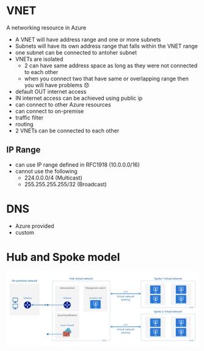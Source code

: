 # VNET
A networking resource in Azure

* A VNET will have address range and one or more subnets
* Subnets will have its own address range that falls within the VNET range
* one subnet can be connected to antoher subnet
* VNETs are isolated 
    * 2 can have same address space as long as they were not connected to each other
    * when you connect two that have same or overlapping range then you will have problems 😞
* default OUT internet access
* IN internet access can be achieved using public ip
* can connect to other Azure resources
* can connect to on-premise
* traffic filter
* routing
* 2 VNETs can be connected to each other

## IP Range

* can use IP range defined in RFC1918 (10.0.0.0/16)
* cannot use the following
    - 224.0.0.0/4 (Multicast)
    - 255.255.255.255/32 (Broadcast)

# DNS

* Azure provided
* custom


# Hub and Spoke model

![image hub and spoke](./img/hubnspoke.png)